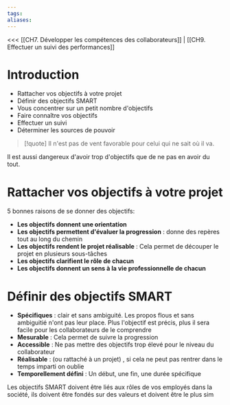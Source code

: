 ```yaml
---
tags: 
aliases:
---
```

<<< [[CH7. Développer les compétences des collaborateurs]] | [[CH9. Effectuer un suivi des performances]]

# Introduction
- Rattacher vos objectifs à votre projet
- Définir des objectifs SMART
- Vous concentrer sur un petit nombre d'objectifs
- Faire connaître vos objectifs
- Effectuer un suivi
- Déterminer les sources de pouvoir

>[!quote] Il n'est pas de vent favorable pour celui qui ne sait où il va.

Il est aussi dangereux d'avoir trop d'objectifs que de ne pas en avoir du tout.

# Rattacher vos objectifs à votre projet
5 bonnes raisons de se donner des objectifs:
- **Les objectifs donnent une orientation**
- **Les objectifs permettent d'évaluer la progression** : donne des repères tout au long du chemin
- **Les objectifs rendent le projet réalisable** : Cela permet de découper le projet en plusieurs sous-tâches
- **Les objectifs clarifient le rôle de chacun** 
- **Les objectifs donnent un sens à la vie professionnelle de chacun**

# Définir des objectifs SMART
- **Spécifiques** : clair et sans ambiguité. Les propos flous et sans ambiguitié n'ont pas leur place. Plus l'objectif est précis, plus il sera facile pour les collaborateurs de le comprendre
- **Mesurable** : Cela permet de suivre la progression
- **Accessible** : Ne pas mettre des objectifs trop élevé pour le niveau du collaborateur
- **Réalisable** : (ou rattaché à un projet) , si cela ne peut pas rentrer dans le temps imparti on oublie
- **Temporellement défini** : Un début, une fin, une durée spécifique

Les objectifs SMART doivent être liés aux rôles de vos employés dans la société, ils doivent être fondés sur des valeurs et doivent être le plus sim